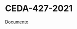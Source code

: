 # CEDA-427-2021

[Documento](https://raw.githubusercontent.com/aseic/assets/master/cambio_plan/docs/ceda_427_2021/ceda_427_2021.pdf)